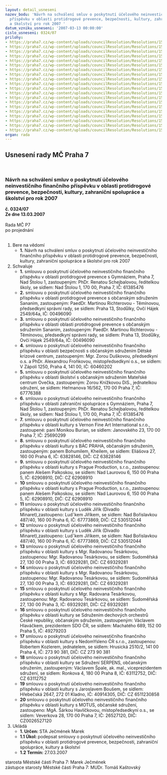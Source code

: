 ```yaml
---
layout: detail_usneseni
nazev_bodu: 'Návrh na schválení smluv o poskytnutí účelového neinvestičního finančního
  příspěvku v oblasti protidrogové prevence, bezpečnosti, kultury, zahraniční spolupráce
  a školství pro rok 2007 '
datum_vzniku_usneseni: '2007-03-13 00:00:00'
cislo_usneseni: 0324/07
prilohy:
- https://praha7.cz/wp-content/uploads/councilResolution/Resolutions/15567/15-gym_nad_stolou.doc
- https://praha7.cz/wp-content/uploads/councilResolution/Resolutions/15567/15-sananim_(2).doc
- https://praha7.cz/wp-content/uploads/councilResolution/Resolutions/15567/15-sananim_ii_.doc
- https://praha7.cz/wp-content/uploads/councilResolution/Resolutions/15567/15-smlouva_dkc_bezpe%c4%8dnost.doc
- https://praha7.cz/wp-content/uploads/councilResolution/Resolutions/15567/15-sml_%c5%a1kolstv%c3%ad_ove%c4%8dka.doc
- https://praha7.cz/wp-content/uploads/councilResolution/Resolutions/15567/15-smlouvy_%c5%a1tola_zahr.doc
- https://praha7.cz/wp-content/uploads/councilResolution/Resolutions/15567/15-vernon_projects.doc
- https://praha7.cz/wp-content/uploads/councilResolution/Resolutions/15567/15-b%c3%a1c.doc
- https://praha7.cz/wp-content/uploads/councilResolution/Resolutions/15567/15-studentsk%c3%bd_klub.doc
- https://praha7.cz/wp-content/uploads/councilResolution/Resolutions/15567/15-senio_klub.doc
- https://praha7.cz/wp-content/uploads/councilResolution/Resolutions/15567/15-lud%c4%9bk_ji%c5%99%c3%adk.doc
- https://praha7.cz/wp-content/uploads/councilResolution/Resolutions/15567/15-lud%c4%9bk_ji%c5%99%c3%adk-_o%c5%beivl%c3%a9_hra%c4%8dky.doc
- https://praha7.cz/wp-content/uploads/councilResolution/Resolutions/15567/15-tes%c3%a1rkov%c3%a1_-_p%c5%99%c3%adb%c4%9bh_kon%c4%9b.doc
- https://praha7.cz/wp-content/uploads/councilResolution/Resolutions/15567/15-tes%c3%a1rkov%c3%a1_-_gratz_rakousko.doc
- https://praha7.cz/wp-content/uploads/councilResolution/Resolutions/15567/15-tes%c3%a1rkov%c3%a1_-_putov%c3%a1n%c3%ad_s_huculem.doc
- https://praha7.cz/wp-content/uploads/councilResolution/Resolutions/15567/15-sdru%c5%be__dech__orchestr%c5%af.doc
- https://praha7.cz/wp-content/uploads/councilResolution/Resolutions/15567/15-nedomysleno.doc
- https://praha7.cz/wp-content/uploads/councilResolution/Resolutions/15567/15-serpens.doc
- https://praha7.cz/wp-content/uploads/councilResolution/Resolutions/15567/15-bou%c5%a1e.doc
- https://praha7.cz/wp-content/uploads/councilResolution/Resolutions/15567/15-motus.doc
organ: rada
---
```

<div id="ucUsn_pList" class="usn">
	<span><h2>Usnesení rady MČ Praha 7 </h2>
<br></span><div class="standBody">
<span><h3>Návrh na schválení smluv o poskytnutí účelového neinvestičního finančního příspěvku v oblasti protidrogové prevence, bezpečnosti, kultury, zahraniční spolupráce a školství pro rok 2007 </h3></span><div class="center">
		<strong>č. 0324/07</strong><br>
	</div>
<div class="center">
		<strong>Ze dne 13.03.2007</strong><br><br>
	</div>Rada MČ P7<br> po projednání<br><br><ol>
<li>Bere na vědomí<ul><li>
<strong>1.</strong> Návrh na schválení smluv o poskytnutí účelového neinvestičního finančního příspěvku v oblasti protidrogové prevence, bezpečnosti, kultury, zahraniční spolupráce a školství pro rok 2007 </li></ul>
</li>
<li>Schvaluje<ul>
<li>
<strong>1.</strong> smlouvu o poskytnutí účelového neinvestičního finančního příspěvku v oblasti protidrogové prevence s Gymnáziem, Praha 7, Nad Štolou 1, zastoupeným: PhDr. Renatou Schejbalovou, ředitelkou školy, se sídlem: Nad Štolou 1, 170 00, Praha 7, IČ: 61385476</li>
<li>
<strong>2.</strong> smlouvu o poskytnutí účelového neinvestičního finančního příspěvku v oblasti protidrogové prevence s občanským sdružením Sananim, zastoupeným: PaedDr. Martinou Richterovou - Těmínovou, předsedkyní správní rady, se sídlem: Praha 13, Stodůlky, Ovčí Hájek 2549/64a, IČ: 00496090 </li>
<li>
<strong>3.</strong> smlouvu o poskytnutí účelového neinvestičního finančního příspěvku v oblasti  oblasti protidrogové prevence s občanským sdružením Sananim, zastoupeným: PaedDr. Martinou Richterovou - Těmínovou, předsedkyní správní rady, se sídlem: Praha 13, Stodůlky, Ovčí Hájek 2549/64a, IČ: 00496090 </li>
<li>
<strong>4.</strong> smlouvu o poskytnutí účelového neinvestičního finančního příspěvku v oblasti bezpečnosti s občanským sdružením Dětské krizové centrum, zastoupeným: Mgr. Zorou Duškovou, předsedkyní o.s. a PhDr. Alexandrou Froňkovou, místopředsedkyní o.s., se sídlem: V Zápolí 1250, Praha 4, 141 00, IČ: 60460202</li>
<li>
<strong>5.</strong> smlouvu o poskytnutí účelového neinvestičního finančního příspěvku v oblasti školství s občanským sdružením Mateřské centrum Ovečka, zastoupeným: Zorou Knížkovou DiS., jednatelkou sdružení, se sídlem: Heřmanova 16/562, 170 00 Praha 7, IČ: 67776388</li>
<li>
<strong>6.</strong> smlouvu o poskytnutí účelového neinvestičního finančního příspěvku v oblasti zahraniční spolupráce s Gymnáziem, Praha 7, Nad Štolou 1, zastoupeným: PhDr. Renatou Schejbalovou, ředitelkou školy, se sídlem: Nad Štolou 1, 170 00, Praha 7, IČ: 61385476 </li>
<li>
<strong>7.</strong> smlouvu o poskytnutí účelového neinvestičního finančního příspěvku v oblasti kultury s Vernon Fine Art International s.r.o., zastoupené: paní Monikou Burian, se sídlem: Janovského 23, 170 00  Praha 7, IČ: 25690299</li>
<li>
<strong>8.</strong> smlouvu o poskytnutí účelového neinvestičního finančního příspěvku v oblasti kultury s BÁC PRAHA, občanským sdružením, zastoupeným: panem Bohumilem, Kheilem, se sídlem: Eliášova 27, 160 00  Praha 6, IČ: 63828146, DIČ: CZ 63828146 </li>
<li>
<strong>9.</strong> smlouvu o poskytnutí účelového neinvestičního finančního příspěvku v oblasti kultury s Prague Production, s.r.o., zastoupenou: panem Alešem Palkoskou, se sídlem: Nad Laurovou 6, 150 00  Praha 5, IČ: 62908910, DIČ: CZ 62908910</li>
<li>
<strong>10</strong> smlouvu o poskytnutí účelového neinvestičního finančního příspěvku v oblasti kultury s Prague Production, s.r.o., zastoupenou: panem Alešem Palkoskou, se sídlem: Nad Laurovou 6, 150 00  Praha 5, IČ: 62908910, DIČ: CZ 62908910</li>
<li>
<strong>11</strong> smlouvu o poskytnutí účelového neinvestičního finančního příspěvku v oblasti kultury s Luděk Jiřík (Divadlo Minaret),zastoupeno: Ludˇkem Jiříkem, se sídlem: Nad Bořislavkou 487/40, 160 00  Praha 6, IČ: 67773869, DIČ: CZ 530512044 </li>
<li>
<strong>12</strong> smlouvu o poskytnutí účelového neinvestičního finančního příspěvku v oblasti kultury  s Luděk Jiřík (Divadlo Minaret),zastoupeno: Ludˇkem Jiříkem, se sídlem: Nad Bořislavkou 487/40, 160 00  Praha 6, IČ: 67773869, DIČ: CZ 530512044 </li>
<li>
<strong>13</strong> smlouvu o poskytnutí účelového neinvestičního finančního příspěvku v oblasti kultury s Mgr. Radovanou Tesárkovou, zastoupenou: Mgr. Radovanou Tesárkovou, se sídlem: Sudoměřská 27, 130 00  Praha 3, IČ: 69329281, DIČ: CZ 69329281 </li>
<li>
<strong>14</strong> smlouvu o poskytnutí účelového neinvestičního finančního příspěvku v oblasti kultury s Mgr. Radovanou Tesárkovou, zastoupenou: Mgr. Radovanou Tesárkovou, se sídlem: Sudoměřská 27, 130 00  Praha 3, IČ: 69329281, DIČ: CZ 69329281 </li>
<li>
<strong>15</strong> smlouvu o poskytnutí účelového neinvestičního finančního příspěvku v oblasti kultury s Mgr. Radovana Tesárkovou, zastoupenou: Mgr. Radovanou Tesárkovou, se sídlem: Sudoměřská 27, 130 00  Praha 3, IČ: 69329281, DIČ: CZ 69329281 </li>
<li>
<strong>16</strong> smlouvu o poskytnutí účelového neinvestičního finančního příspěvku v oblasti kultury se Sdružením dechových orchestrů České republiky, občanským sdružením, zastoupeným: Václavem Hlaváčkem, prezidentem SDO ČR, se sídlem: Machatého 689, 152 00  Praha 5, IČ: 49279203</li>
<li>
<strong>17</strong> smlouvu o poskytnutí účelového neinvestičního finančního příspěvku v oblasti kultury s NedomYsleno ČR s.r.o., zastoupenou: Robertem Kozlerem, jednatelem, se sídlem: Hrusická 2510/2, 141 00  Praha 4, IČ: 273 90 381, DIČ: CZ 273 90 381 </li>
<li>
<strong>18</strong> smlouvu o poskytnutí účelového neinvestičního finančního příspěvku v oblasti kultury se Sdružení SERPENS, občanským sdružením, zastoupeným: Václavem Špale, ak. mal., viceprezidentem sdružení, se sídlem: Ronkova 4, 180 00  Praha 8, IČ: 63112752, DIČ: CZ 63112752</li>
<li>
<strong>19</strong> smlouvu o poskytnutí účelového neinvestičního finančního příspěvku v oblasti kultury s Jaroslavem Boušem, se sídlem: Hřebečská 2647, 272 01  Kladno, IČ:  40914305, DIČ: CZ 6511230858</li>
<li>
<strong>20</strong> smlouvu o poskytnutí účelového neinvestičního finančního příspěvku v oblasti kultury s MOTUS, občanské sdružení, zastoupeno: MgA. Šárkou Havlíčkovou, místopředsedkyní  o.s., se sídlem: Veverkova 28, 170 00  Praha 7, IČ: 26527120, DIČ: CZ0026527120 </li>
</ul>
</li>
<li>Ukládá<ul>
<li>
<strong>1. Určen: </strong>STA Ječmének Marek</li>
<li>
<strong>1.1 Úkol: </strong>podepsat smlouvy o poskytnutí účelového neinvestičního příspěvku v oblasti protidrogové prevence, bezpečnosti, zahraniční spolupráce, kultury a školství </li>
<li>
<strong>1.2 Termín: </strong>27.03.2007</li>
</ul>
</li>
</ol>starosta Městské části Praha 7: Marek Ječmének<br>zástupce starosty Městské části Praha 7: MUDr. Tomáš Kaštovský 
</div>
</div>